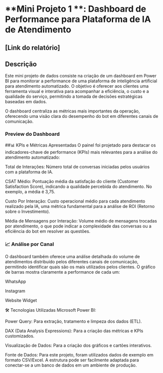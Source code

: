 # **Mini Projeto 1 **: Dashboard de Performance para Plataforma de IA de Atendimento

[Link do relatório]
---

## Descrição
Este mini projeto de dados consiste na criação de um dashboard em Power BI para monitorar a performance de uma plataforma de inteligência artificial para atendimento automatizado. O objetivo é oferecer aos clientes uma ferramenta visual e interativa para acompanhar a eficiência, o custo e a qualidade do serviço, permitindo a tomada de decisões estratégicas baseadas em dados.

O dashboard centraliza as métricas mais importantes da operação, oferecendo uma visão clara do desempenho do bot em diferentes canais de comunicação.


###  Preview do Dashboard
##📊 KPIs e Métricas Apresentadas
O painel foi projetado para destacar os indicadores-chave de performance (KPIs) mais relevantes para a análise do atendimento automatizado:

Total de Interações: Número total de conversas iniciadas pelos usuários com a plataforma de IA.

CSAT Médio: Pontuação média da satisfação do cliente (Customer Satisfaction Score), indicando a qualidade percebida do atendimento. No exemplo, a média é 3,75.

Custo Por Interação: Custo operacional médio para cada atendimento realizado pela IA, uma métrica fundamental para a análise de ROI (Retorno sobre o Investimento).

Média de Mensagens por Interação: Volume médio de mensagens trocadas por atendimento, o que pode indicar a complexidade das conversas ou a eficiência do bot em resolver as questões.

### 📈 Análise por Canal
O dashboard também oferece uma análise detalhada do volume de atendimentos distribuído pelos diferentes canais de comunicação, permitindo identificar quais são os mais utilizados pelos clientes. O gráfico de barras mostra claramente a performance de cada um:

WhatsApp

Instagram

Website Widget

🛠️ Tecnologias Utilizadas
Microsoft Power BI:

Power Query: Para extração, tratamento e limpeza dos dados (ETL).

DAX (Data Analysis Expressions): Para a criação das métricas e KPIs customizados.

Visualização de Dados: Para a criação dos gráficos e cartões interativos.

Fonte de Dados: Para este projeto, foram utilizados dados de exemplo em formato CSV/Excel. A estrutura pode ser facilmente adaptada para conectar-se a um banco de dados em um ambiente de produção.
